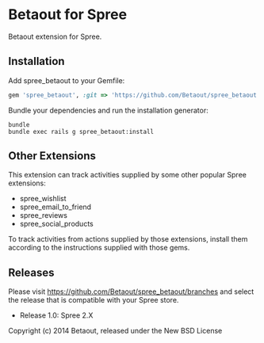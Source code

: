 Betaout for Spree
=================

Betaout extension for Spree.

Installation
------------

Add spree_betaout to your Gemfile:

```ruby
gem 'spree_betaout', :git => 'https://github.com/Betaout/spree_betaout.git', :branch => �release-1.0�
```

Bundle your dependencies and run the installation generator:

```shell
bundle
bundle exec rails g spree_betaout:install
```

Other Extensions
---------------

This extension can track activities supplied by some other popular Spree
extensions:

* spree_wishlist
* spree_email_to_friend
* spree_reviews
* spree_social_products

To track activities from actions supplied by those extensions, install them
according to the instructions supplied with those gems.

Releases
--------

Please visit https://github.com/Betaout/spree_betaout/branches and select
the release that is compatible with your Spree store.

- Release 1.0: Spree 2.X

Copyright (c) 2014 Betaout, released under the New BSD License
